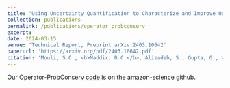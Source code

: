 ```yaml
---
title: "Using Uncertainty Quantification to Characterize and Improve Out-of-Domain Learning for PDEs"
collection: publications
permalink: /publications/operator_probconserv
excerpt:
date: 2024-03-15
venue: 'Technical Report, Preprint arXiv:2403.10642'
paperurl: 'https://arxiv.org/pdf/2403.10642.pdf'
citation: 'Mouli, S.C., <b>Maddix, D.C.</b>, Alizadeh, S., Gupta, G., Wang, Y., Stuart, A., Mahoney, M.W. (2024). &quot;Using Uncertainty Quantification to Characterize and Improve Out-of-Domain Learning for PDEs.&quot; <i>Technical Report, Preprint arXiv:2403.10642</i>.'
---
```


Our Operator-ProbConserv [code](https://github.com/amazon-science/operator-probconserv) is on the amazon-science github.
